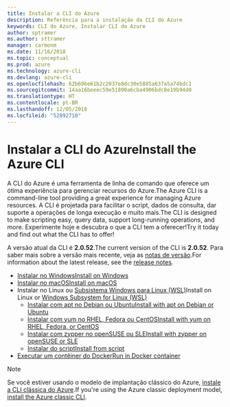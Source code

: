 ```yaml
---
title: Instalar a CLI do Azure
description: Referência para a instalação da CLI do Azure
keywords: CLI do Azure, Instalar CLI do Azure
author: sptramer
ms.author: sttramer
manager: carmonm
ms.date: 11/16/2018
ms.topic: conceptual
ms.prod: azure
ms.technology: azure-cli
ms.devlang: azure-cli
ms.openlocfilehash: 62b696e61b2c2037e8dc30e5885a637a5a74bdc1
ms.sourcegitcommit: 14aa16beeec59e51890a6cba4906bdc8e19b94d0
ms.translationtype: HT
ms.contentlocale: pt-BR
ms.lasthandoff: 12/05/2018
ms.locfileid: "52892710"
---
```

# <a name="install-the-azure-cli"></a><span data-ttu-id="18adc-104">Instalar a CLI do Azure</span><span class="sxs-lookup"><span data-stu-id="18adc-104">Install the Azure CLI</span></span>

<span data-ttu-id="18adc-105">A CLI do Azure é uma ferramenta de linha de comando que oferece um ótima experiência para gerenciar recursos do Azure.</span><span class="sxs-lookup"><span data-stu-id="18adc-105">The Azure CLI is a command-line tool providing a great experience for managing Azure resources.</span></span> <span data-ttu-id="18adc-106">A CLI é projetada para facilitar o script, dados de consulta, dar suporte a operações de longa execução e muito mais.</span><span class="sxs-lookup"><span data-stu-id="18adc-106">The CLI is designed to make scripting easy, query data, support long-running operations, and more.</span></span> <span data-ttu-id="18adc-107">Experimente hoje e descubra o que a CLI tem a oferecer!</span><span class="sxs-lookup"><span data-stu-id="18adc-107">Try it today and find out what the CLI has to offer!</span></span>

<span data-ttu-id="18adc-108">A versão atual da CLI é __2.0.52__.</span><span class="sxs-lookup"><span data-stu-id="18adc-108">The current version of the CLI is __2.0.52__.</span></span> <span data-ttu-id="18adc-109">Para saber mais sobre a versão mais recente, veja as [notas de versão](release-notes-azure-cli.md).</span><span class="sxs-lookup"><span data-stu-id="18adc-109">For information about the latest release, see the [release notes](release-notes-azure-cli.md).</span></span>

* [<span data-ttu-id="18adc-110">Instalar no Windows</span><span class="sxs-lookup"><span data-stu-id="18adc-110">Install on Windows</span></span>](install-azure-cli-windows.md)
* [<span data-ttu-id="18adc-111">Instalar no macOS</span><span class="sxs-lookup"><span data-stu-id="18adc-111">Install on macOS</span></span>](install-azure-cli-macos.md)
* <span data-ttu-id="18adc-112">Instalar no Linux ou [Subsistema Windows para Linux (WSL)](/windows/wsl/about)</span><span class="sxs-lookup"><span data-stu-id="18adc-112">Install on Linux or [Windows Subsystem for Linux (WSL)](/windows/wsl/about)</span></span>
  * [<span data-ttu-id="18adc-113">Instalar com apt no Debian ou Ubuntu</span><span class="sxs-lookup"><span data-stu-id="18adc-113">Install with apt on Debian or Ubuntu</span></span>](install-azure-cli-apt.md)
  * [<span data-ttu-id="18adc-114">Instalar com yum no RHEL, Fedora ou CentOS</span><span class="sxs-lookup"><span data-stu-id="18adc-114">Install with yum on RHEL, Fedora, or CentOS</span></span>](install-azure-cli-yum.md)
  * [<span data-ttu-id="18adc-115">Instalar com zypper no openSUSE ou SLE</span><span class="sxs-lookup"><span data-stu-id="18adc-115">Install with zypper on openSUSE or SLE</span></span>](install-azure-cli-zypper.md)
  * [<span data-ttu-id="18adc-116">Instalar do script</span><span class="sxs-lookup"><span data-stu-id="18adc-116">Install from script</span></span>](install-azure-cli-linux.md)
* [<span data-ttu-id="18adc-117">Executar um contêiner do Docker</span><span class="sxs-lookup"><span data-stu-id="18adc-117">Run in Docker container</span></span>](run-azure-cli-docker.md)

> [!NOTE]
> <span data-ttu-id="18adc-118">Se você estiver usando o modelo de implantação clássico do Azure, [instale a CLI clássica do Azure](install-classic-cli.md).</span><span class="sxs-lookup"><span data-stu-id="18adc-118">If you're using the Azure classic deployment model, [install the Azure classic CLI](install-classic-cli.md).</span></span>
